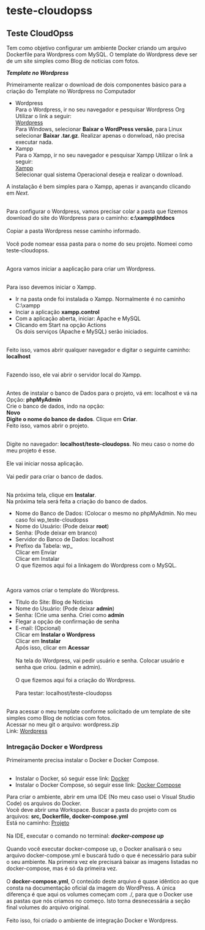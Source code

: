 # teste-cloudopss

<h2>Teste CloudOpss</h2>

Tem como objetivo configurar um ambiente Docker criando um arquivo Dockerfile para Wordpress com MySQL.
O template do Wordpress deve ser de um site simples como Blog de notícias com fotos.

<b><i>Template no Wordpress</i></b>

Primeiramente realizar o download de dois componentes básico para a criação do Template no Wordpress no Computador
<ul>
  <li>Wordpress</li>
  Para o Wordpress, ir no seu navegador e pesquisar Wordpress Org</br>
  Utilizar o link a seguir:
  </br>
  <a href="https://br.wordpress.org/download/">Wordpress</a></br>
  Para Windows, selecionar <b>Baixar o WordPress versão</b>, para Linux selecionar <b>Baixar .tar.gz</b>. Realizar apenas o donwload, não precisa executar nada.</br>
  
  <li>Xampp</li>
  Para o Xampp, ir no seu navegador e pesquisar Xampp
  Utilizar o link a seguir:
  </br>
  <a href="https://www.apachefriends.org/pt_br/index.html">Xampp</a></br>
  Selecionar qual sistema Operacional deseja e realizar o download.</br>
</ul>

A instalação é bem simples para o Xampp, apenas ir avançando clicando em <i>Next.</i></br></br>

Para configurar o Wordpress, vamos precisar colar a pasta que fizemos download do site do Wordpress para o caminho: <b>c:\xampp\htdocs</b> </br></br>
Copiar a pasta Wordpress nesse caminho informado.</br></br>
Você pode nomear essa pasta para o nome do seu projeto. Nomeei como teste-cloudopss.</br></br>

Agora vamos iniciar a aaplicação para criar um Wordpress.</br></br>

Para isso devemos iniciar o Xampp.
<ul>
  <li>Ir na pasta onde foi instalada o Xampp. Normalmente é no caminho C:\xampp</li>
  <li>Inciar a aplicação <b>xampp.control</b></li>
  <li>Com a aplicação aberta, iniciar: Apache e MySQL</b></li>
  <li>Clicando em Start na opção Actions</b></li>
  Os dois serviços (Apache e MySQL) serão iniciados.
</ul>
</br>
Feito isso, vamos abrir qualquer navegador e digitar o seguinte caminho: <b>localhost</b></br></br>

Fazendo isso, ele vai abrir o servidor local do Xampp.</br></br>

Antes de instalar o banco de Dados para o projeto, vá em: localhost e vá na Opção: <b>phpMyAdmin</b></br>
Crie o banco de dados, indo na opção: </br>
<b>Novo</b></br>
<b>Digite o nome do banco de dados</b>. Clique em <b>Criar</b>.</br>
Feito isso, vamos abrir o projeto.</br></br>

Digite no navegador: <b>localhost/teste-cloudopss</b>. No meu caso o nome do meu projeto é esse.</br></br>
Ele vai iniciar nossa aplicação.</br></br>
Vai pedir para criar o banco de dados.</br></br>

Na próxima tela, clique em <b>Instalar</b>.</br>
Na próxima tela será feita a criação do banco de dados.</br>
<ul>
  <li>Nome do Banco de Dados: (Colocar o mesmo no phpMyAdmin. No meu caso foi wp_teste-cloudopss</li>
  <li>Nome do Usuário: (Pode deixar <b>root</b>)</li>
  <li>Senha: (Pode deixar em branco)</li>
  <li>Servidor do Banco de Dados: localhost</li>
  <li>Prefixo da Tabela: wp_</li>
  Clicar em Enviar</br>
  Clicar em Instalar</br>
  O que fizemos aqui foi a linkagem do Wordpress com o MySQL.
</ul>
</br></br>
Agora vamos criar o template do Wordpress.</b>
<ul>
  <li>Titulo do Site: Blog de Noticias</li>
  <li>Nome do Usuário: (Pode deixar <b>admin</b>)</li>
  <li>Senha: (Crie uma senha. Criei como <b>admin</b></li>
  <li>Flegar a opção de confirmação de senha</li>
  <li>E-mail: (Opcional)</li>
  Clicar em <b>Instalar o Wordpress</b></br>
  Clicar em <b>Instalar</b></br>
  Após isso, clicar em <b>Acessar</b></br></br>
  Na tela do Wordpress, vai pedir usuário e senha. Colocar usuário e senha que criou. (admin e admin).</br></br>
  O que fizemos aqui foi a criação do Wordpress.</br></br>
  Para testar: localhost/teste-cloudopss
</ul>
</br>
Para acessar o meu template conforme solicitado de um template de site simples como Blog de notícias com fotos.</br>
Acessar no meu git o arquivo: wordpress.zip</br>
Link: <a href="https://github.com/ThiagoGeovane/teste-cloudopss/blob/main/Wordpress.zip">Wordpress</a></br>

<h3>Intregação Docker e Wordpress</h3>
Primeiramente precisa instalar o Docker e Docker Compose.</br></br>
<ul>
  <li>Instalar o Docker, só seguir esse link: <a href="https://docs.docker.com/get-docker/">Docker</a></li>
  <li>Instalar o Docker Compose, só seguir esse link: <a href="https://docs.docker.com/compose/install/">Docker Compose</a></li>
</ul>
Para criar o ambiente, abrir em uma IDE (No meu caso usei o Visual Studio Code) os arquivos do Docker.</br>
Você deve abrir uma Workspace. Buscar a pasta do projeto com os arquivos: <b> src, Dockerfile, docker-compose.yml</b></br>
Está no caminho: <a href="https://github.com/ThiagoGeovane/teste-cloudopss">Projeto</a></br></br>
Na IDE, executar o comando no terminal: <b><i>docker-compose up</b></i></br></br>
Quando você executar docker-compose up, o Docker analisará o seu arquivo docker-compose.yml e buscará tudo o que é necessário para subir o seu ambiente. Na primeira vez ele precisará baixar as imagens listadas no docker-compose, mas é só da primeira vez.</br></br>
O <b>docker-compose.yml</b>, O conteúdo deste arquivo é quase idêntico ao que consta na documentação oficial da imagem do WordPress. A única diferença é que aqui os volumes começam com ./, para que o Docker use as pastas que nós criamos no começo. Isto torna desnecessária a seção final volumes do arquivo original.</br></br>
Feito isso, foi criado o ambiente de integração Docker e Wordpress.
